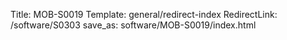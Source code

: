 Title: MOB-S0019
Template: general/redirect-index
RedirectLink: /software/S0303
save_as: software/MOB-S0019/index.html